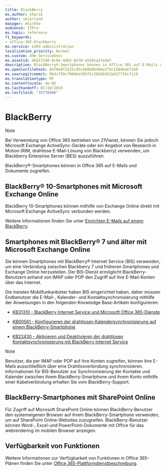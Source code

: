 ```yaml
---
title: BlackBerry
ms.author: sharik
author: skjerland
manager: mnirkhe
audience: ITPro
ms.topic: reference
f1_keywords:
- office-365-blackberry
ms.service: o365-administration
localization_priority: Normal
ms.custom: Adm_ServiceDesc
ms.assetid: d6d172d8-8c0e-4dbd-b570-a5585a27edaf
description: BlackBerry®-Smartphones können in Office 365 auf E-Mails und Dokumente zugreifen.
ms.openlocfilehash: 0af0e0f1615c45c468b05d66e274c158dba673e0
ms.sourcegitcommit: 96dc758c790ddaf05f5c2b836451b417729cf119
ms.translationtype: MT
ms.contentlocale: de-DE
ms.lasthandoff: 07/18/2019
ms.locfileid: "35776946"
---
```

# <a name="blackberry"></a>BlackBerry

> [!NOTE]
> Bei Verwendung von Office 365 betrieben von 21Vianet, können Sie jedoch Microsoft Exchange ActiveSync-Geräte oder ein Angebot von Research in Motion (RIM, drahtlose E-Mail-Lösung von Blackberry) verwenden, um Blackberry Enterprise Server (BES) auszuführen. 
  
BlackBerry®-Smartphones können in Office 365 auf E-Mails und Dokumente zugreifen.
  
## <a name="blackberry-10-smartphones-with-microsoft-exchange-online"></a>BlackBerry® 10-Smartphones mit Microsoft Exchange Online

BlackBerry 10-Smartphones können mithilfe von Exchange Online direkt mit Microsoft Exchange ActiveSync verbunden werden.
  
Weitere Informationen finden Sie unter [Einrichten E-Mails auf einem BlackBerry](https://go.microsoft.com/fwlink/?linkid=863394).
  
## <a name="blackberry-7-and-earlier-smartphones-with-microsoft-exchange-online"></a>Smartphones mit BlackBerry® 7 und älter mit Microsoft Exchange Online

Sie können Smartphones mit BlackBerry® Internet Service (BIS) verwenden, um eine Verbindung zwischen Blackberry 7 und früheren Smartphones und Exchange Online herzustellen. Der BIS-Dienst ermöglicht BlackBerry-Benutzern anhand von IMAP oder POP den Zugriff auf ihre E-Mail-Konten über das Internet.
  
Die meisten Mobilfunkanbieter haben BIS eingerichtet haben, daher müssen Endbenutzer die E-Mail-, Kalender- und Kontaktsynchronisierung mithilfe der Anweisungen in den folgenden Knowledge Base-Artikeln konfigurieren:
  
- [KB31310 - BlackBerry Internet Service und Microsoft Office 365-Dienste](http://go.microsoft.com/fwlink/?LinkID=826158&amp;clcid=0x409)
    
- [KB00561 - Konfigurieren der drahtlosen Kalendersynchronisierung auf einem BlackBerry-Smartphone](http://go.microsoft.com/fwlink/?LinkID=826160&amp;clcid=0x409)
    
- [KB22430 - Aktivieren und Deaktivieren der drahtlosen Kontaktsynchronisierung mit BlackBerry Internet Service](http://go.microsoft.com/fwlink/?LinkID=826161&amp;clcid=0x409)
    
> [!NOTE]
> Benutzer, die per IMAP oder POP auf ihre Konten zugreifen, können ihre E-Mails ausschließlich über eine Drahtlosverbindung synchronisieren. Informationen für BIS-Benutzer zur Synchronisierung der Kontakte und Kalender zwischen ihrem BlackBerry-Smartphone und ihrem Konto mithilfe einer Kabelverbindung erhalten Sie vom BlackBerry-Support. 
  
## <a name="blackberry-smartphones-with-sharepoint-online"></a>BlackBerry-Smartphones mit SharePoint Online

Für Zugriff auf Microsoft SharePoint Online können BlackBerry-Benutzer den systemeigenen Browser auf ihrem BlackBerry-Smartphone verwenden, um auf SharePoint Online-Websites zuzugreifen. BlackBerry-Benutzer können Word-, Excel-und PowerPoint-Dokumente mit Office für das webrendering im mobilen Browser anzeigen.
  
## <a name="feature-availability"></a>Verfügbarkeit von Funktionen

Weitere Informationen zur Verfügbarkeit von Funktionen in Office 365-Plänen finden Sie unter [Office 365-Plattformdienstbeschreibung](https://technet.microsoft.com/en-us/library/office-365-platform-service-description.aspx).
  

